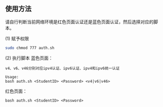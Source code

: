 ## 使用方法

请自行判断当前网络环境是红色页面认证还是蓝色页面认证，然后选择对应的脚本。

(1) 赋予权限
```bash
sudo chmod 777 auth.sh
```
(2) 执行脚本
蓝色页面：
```
v4、v6、v46分别对应ipv4认证、ipv6认证、ipv4和ipv6统一认证

Usage:
bash auth.sh <StudentID> <Password> <v4|v6|v46>
```

红色页面：
```
bash auth.sh <StudentID> <Password>
```
